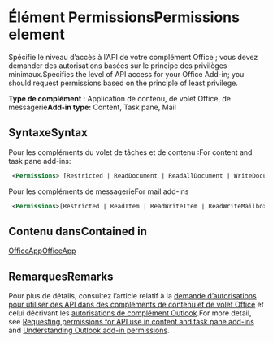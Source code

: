 # <a name="permissions-element"></a><span data-ttu-id="a536c-101">Élément Permissions</span><span class="sxs-lookup"><span data-stu-id="a536c-101">Permissions element</span></span>

<span data-ttu-id="a536c-102">Spécifie le niveau d’accès à l’API de votre complément Office ; vous devez demander des autorisations basées sur le principe des privilèges minimaux.</span><span class="sxs-lookup"><span data-stu-id="a536c-102">Specifies the level of API access for your Office Add-in; you should request permissions based on the principle of least privilege.</span></span>

<span data-ttu-id="a536c-103">**Type de complément :** Application de contenu, de volet Office, de messagerie</span><span class="sxs-lookup"><span data-stu-id="a536c-103">**Add-in type:** Content, Task pane, Mail</span></span>

## <a name="syntax"></a><span data-ttu-id="a536c-104">Syntaxe</span><span class="sxs-lookup"><span data-stu-id="a536c-104">Syntax</span></span>

<span data-ttu-id="a536c-105">Pour les compléments du volet de tâches et de contenu :</span><span class="sxs-lookup"><span data-stu-id="a536c-105">For content and task pane add-ins:</span></span>

```XML
 <Permissions> [Restricted | ReadDocument | ReadAllDocument | WriteDocument | ReadWriteDocument]</Permissions>
```

<span data-ttu-id="a536c-106">Pour les compléments de messagerie</span><span class="sxs-lookup"><span data-stu-id="a536c-106">For mail add-ins</span></span>

```XML
 <Permissions>[Restricted | ReadItem | ReadWriteItem | ReadWriteMailbox]</Permissions>
```

## <a name="contained-in"></a><span data-ttu-id="a536c-107">Contenu dans</span><span class="sxs-lookup"><span data-stu-id="a536c-107">Contained in</span></span>

[<span data-ttu-id="a536c-108">OfficeApp</span><span class="sxs-lookup"><span data-stu-id="a536c-108">OfficeApp</span></span>](officeapp.md)

## <a name="remarks"></a><span data-ttu-id="a536c-109">Remarques</span><span class="sxs-lookup"><span data-stu-id="a536c-109">Remarks</span></span>

<span data-ttu-id="a536c-110">Pour plus de détails, consultez l’article relatif à la [demande d’autorisations pour utiliser des API dans des compléments de contenu et de volet Office](https://docs.microsoft.com/office/dev/add-ins/develop/requesting-permissions-for-api-use-in-content-and-task-pane-add-ins) et celui décrivant les [autorisations de complément Outlook](https://docs.microsoft.com/outlook/add-ins/understanding-outlook-add-in-permissions).</span><span class="sxs-lookup"><span data-stu-id="a536c-110">For more detail, see [Requesting permissions for API use in content and task pane add-ins](https://docs.microsoft.com/office/dev/add-ins/develop/requesting-permissions-for-api-use-in-content-and-task-pane-add-ins) and [Understanding Outlook add-in permissions](https://docs.microsoft.com/outlook/add-ins/understanding-outlook-add-in-permissions).</span></span>
